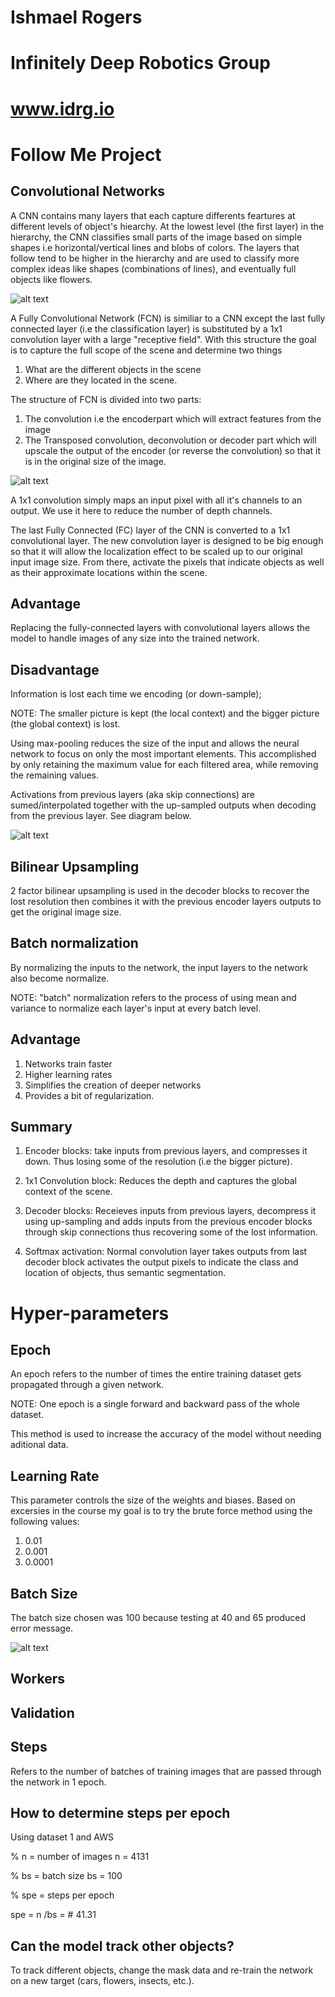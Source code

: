# Ishmael Rogers
# Infinitely Deep Robotics Group 
# www.idrg.io
# Follow Me Project
[image1]: ./images/CNN.jpg
[image2]: ./images/fcn.png 
[image3]: ./images/skipp_connect.png
[image4]: .images/100_batch.png

Convolutional Networks
---
A CNN contains many layers that each capture differents feartures at different levels of object's hiearchy. At the lowest level (the first layer) in the hierarchy, the CNN classifies small parts of the image based on simple shapes i.e horizontal/vertical lines and blobs of colors. The layers that follow tend to be higher in the hierarchy and are used to classify more complex ideas like shapes (combinations of lines), and eventually full objects like flowers.

![alt text][image1]


A Fully Convolutional Network (FCN) is similiar to a CNN except the last fully connected layer (i.e the classification layer) is substituted by a 1x1 convolution layer with a large "receptive field". With this structure the goal is to capture the full scope of the scene and determine two things 

1. What are the different objects in the scene 
2. Where are they located in the scene. 


The structure of FCN is divided into two parts:

1. The convolution i.e the encoderpart which will extract features from the image 
2. The Transposed convolution, deconvolution or decoder part which will upscale the output of the encoder (or reverse the convolution) so that it is in the original size of the image.

![alt text][image2]


A 1x1 convolution simply maps an input pixel with all it's channels to an output. We use it here to reduce the number of depth channels.


The last Fully Connected (FC) layer of the CNN is converted to a 1x1 convolutional layer. The new convolution layer is designed to be big enough so that it will allow the localization effect to be scaled up to our original input image size. From there, activate the pixels that indicate objects as well as their approximate locations within the scene. 

Advantage
---
Replacing the fully-connected layers with convolutional layers allows the model to handle images of any size into the trained network.

Disadvantage
---
Information is lost each time we encoding (or down-sample); 

NOTE: The smaller picture is kept (the local context) and the bigger picture (the global context) is lost.

Using max-pooling reduces the size of the input and allows the neural network to focus on only the most important elements. This accomplished by only retaining the maximum value for each filtered area, while removing the remaining values.

Activations from previous layers (aka skip connections) are sumed/interpolated together with the up-sampled outputs when decoding from the previous layer. See diagram below.

![alt text][image3]

Bilinear Upsampling
---
2 factor bilinear upsampling is used in the decoder blocks to recover the lost resolution then combines it with the previous encoder layers outputs to get the original image size.  

Batch normalization 
---
By normalizing the inputs to the network, the input layers to the network also become normalize. 

NOTE: "batch" normalization refers to the process of using mean and variance to normalize each layer's input at every batch level. 

Advantage
--- 
1. Networks train faster
2. Higher learning rates
3. Simplifies the creation of deeper networks
4. Provides a bit of regularization.

Summary
---

1. Encoder blocks: take inputs from previous layers, and compresses it down. Thus losing some of the resolution (i.e the bigger picture).

2. 1x1 Convolution block: Reduces the depth and captures the global context of the scene.

3. Decoder blocks: Receieves inputs from previous layers, decompress it using up-sampling and adds inputs from the previous encoder blocks through skip connections thus recovering some of the lost information.

4. Softmax activation: Normal convolution layer takes outputs from last decoder block activates the output pixels to indicate the class and location of objects, thus semantic segmentation. 


# Hyper-parameters 


Epoch
---
An epoch refers to the number of times the entire training dataset gets propagated through a given network.

NOTE: One epoch is a single forward and backward pass of the whole dataset. 

This method is used to increase the accuracy of the model without needing aditional data. 

Learning Rate
---
This parameter controls the size of the weights and biases. Based on excersies in the course my goal is to try the brute force method using the following values: 

1. 0.01
2. 0.001
3. 0.0001

Batch Size
---

The batch size chosen was 100 because testing at 40 and 65 produced error message. 

![alt text][image4]


Workers
---


Validation 
---


Steps
---
Refers to the number of batches of training images that are passed through the network in 1 epoch.

How to determine steps per epoch 
---
Using dataset 1 and AWS

% n = number of images
n = 4131

% bs = batch size
bs = 100

% spe = steps per epoch 

spe = n /bs = # 41.31 


Can the model track other objects?
---

To track different objects, change the mask data and re-train the network on a new target (cars, flowers, insects, etc.).


